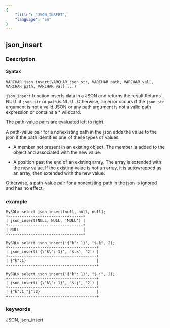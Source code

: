 ```yaml
---
{
    "title": "JSON_INSERT",
    "language": "en"
}
---
```


<!--
Licensed to the Apache Software Foundation (ASF) under one
or more contributor license agreements.  See the NOTICE file
distributed with this work for additional information
regarding copyright ownership.  The ASF licenses this file
to you under the Apache License, Version 2.0 (the
"License"); you may not use this file except in compliance
with the License.  You may obtain a copy of the License at

  http://www.apache.org/licenses/LICENSE-2.0

Unless required by applicable law or agreed to in writing,
software distributed under the License is distributed on an
"AS IS" BASIS, WITHOUT WARRANTIES OR CONDITIONS OF ANY
KIND, either express or implied.  See the License for the
specific language governing permissions and limitations
under the License.
-->

## json_insert

<version since="dev"></version>

### Description
#### Syntax

`VARCHAR json_insert(VARCHAR json_str, VARCHAR path, VARCHAR val[, VARCHAR path, VARCHAR val] ...)`


`json_insert` function inserts data in a JSON and returns the result.Returns NULL if `json_str` or `path` is NULL. Otherwise, an error occurs if the `json_str` argument is not a valid JSON or any path argument is not a valid path expression or contains a * wildcard.

The path-value pairs are evaluated left to right.

A path-value pair for a nonexisting path in the json adds the value to the json if the path identifies one of these types of values:

* A member not present in an existing object. The member is added to the object and associated with the new value.

* A position past the end of an existing array. The array is extended with the new value. If the existing value is not an array, it is autowrapped as an array, then extended with the new value.

Otherwise, a path-value pair for a nonexisting path in the json is ignored and has no effect.

### example

```
MySQL> select json_insert(null, null, null);
+---------------------------------+
| json_insert(NULL, NULL, 'NULL') |
+---------------------------------+
| NULL                            |
+---------------------------------+

MySQL> select json_insert('{"k": 1}', "$.k", 2);
+---------------------------------------+
| json_insert('{\"k\": 1}', '$.k', '2') |
+---------------------------------------+
| {"k":1}                               |
+---------------------------------------+

MySQL> select json_insert('{"k": 1}', "$.j", 2);
+---------------------------------------+
| json_insert('{\"k\": 1}', '$.j', '2') |
+---------------------------------------+
| {"k":1,"j":2}                         |
+---------------------------------------+
```

### keywords
JSON, json_insert
